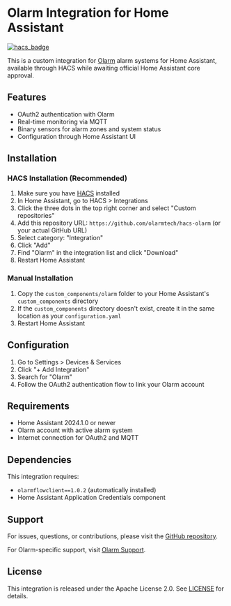 # Olarm Integration for Home Assistant

[![hacs_badge](https://img.shields.io/badge/HACS-Custom-orange.svg)](https://github.com/custom-components/hacs)

This is a custom integration for [Olarm](https://www.olarm.com/) alarm systems for Home Assistant, available through HACS while awaiting official Home Assistant core approval.

## Features

- OAuth2 authentication with Olarm
- Real-time monitoring via MQTT
- Binary sensors for alarm zones and system status
- Configuration through Home Assistant UI

## Installation

### HACS Installation (Recommended)

1. Make sure you have [HACS](https://hacs.xyz/) installed
2. In Home Assistant, go to HACS > Integrations
3. Click the three dots in the top right corner and select "Custom repositories"
4. Add this repository URL: `https://github.com/olarmtech/hacs-olarm` (or your actual GitHub URL)
5. Select category: "Integration"
6. Click "Add"
7. Find "Olarm" in the integration list and click "Download"
8. Restart Home Assistant

### Manual Installation

1. Copy the `custom_components/olarm` folder to your Home Assistant's `custom_components` directory
2. If the `custom_components` directory doesn't exist, create it in the same location as your `configuration.yaml`
3. Restart Home Assistant

## Configuration

1. Go to Settings > Devices & Services
2. Click "+ Add Integration"
3. Search for "Olarm"
4. Follow the OAuth2 authentication flow to link your Olarm account

## Requirements

- Home Assistant 2024.1.0 or newer
- Olarm account with active alarm system
- Internet connection for OAuth2 and MQTT

## Dependencies

This integration requires:
- `olarmflowclient==1.0.2` (automatically installed)
- Home Assistant Application Credentials component

## Support

For issues, questions, or contributions, please visit the [GitHub repository](https://github.com/olarmtech/hacs-olarm).

For Olarm-specific support, visit [Olarm Support](https://www.olarm.com/support).

## License

This integration is released under the Apache License 2.0. See [LICENSE](LICENSE) for details.
